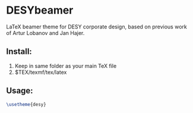 # DESYbeamer

LaTeX beamer theme for DESY corporate design, based on previous work of Artur Lobanov and Jan Hajer.

## Install:

1. Keep in same folder as your main TeX file
2. $TEX/texmf/tex/latex

## Usage:

```latex
\usetheme{desy}
```
